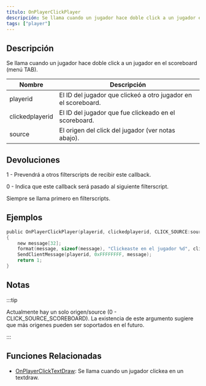 ```yaml
---
título: OnPlayerClickPlayer
descripción: Se llama cuando un jugador hace doble click a un jugador en el scoreboard (menú TAB).
tags: ["player"]
---
```


## Descripción

Se llama cuando un jugador hace doble click a un jugador en el scoreboard (menú TAB).

| Nombre          | Descripción                                                      |
| --------------- | ---------------------------------------------------------------- |
| playerid        | El ID del jugador que clickeó a otro jugador en el scoreboard.   |
| clickedplayerid | El ID del jugador que fue clickeado en el scoreboard.            |
| source          | El origen del click del jugador (ver notas abajo).               |

## Devoluciones

1 - Prevendrá a otros filterscripts de recibir este callback.

0 - Indica que este callback será pasado al siguiente filterscript.

Siempre se llama primero en filterscripts.

## Ejemplos

```c
public OnPlayerClickPlayer(playerid, clickedplayerid, CLICK_SOURCE:source)
{
    new message[32];
    format(message, sizeof(message), "Clickeaste en el jugador %d", clickedplayerid);
    SendClientMessage(playerid, 0xFFFFFFFF, message);
    return 1;
}
```

## Notas

:::tip

Actualmente hay un solo origen/source (0 - CLICK_SOURCE_SCOREBOARD). La existencia de este argumento sugiere que más origenes pueden ser soportados en el futuro.

:::

## Funciones Relacionadas

- [OnPlayerClickTextDraw](OnPlayerClickTextDraw): Se llama cuando un jugador clickea en un textdraw.
